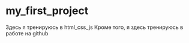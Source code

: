 # my_first_project
Здесь я тренируюсь в html_css_js
Кроме того, я здесь тренируюсь  в работе на github
